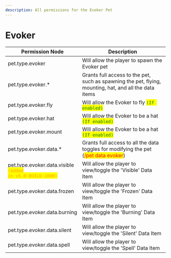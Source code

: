 ```yaml
---
description: All permissions for the Evoker Pet
---
```



# Evoker
| Permission Node | Description |
| - | - |
| pet.type.evoker | Will allow the player to spawn the Evoker pet |
| pet.type.evoker.* | Grants full access to the pet, such as spawning the pet, flying, mounting, hat, and all the data items |
| pet.type.evoker.fly | Will allow the Evoker to fly <mark style="color:green;">`(If enabled)`</mark> |
| pet.type.evoker.hat | Will allow the Evoker to be a hat <mark style="color:green;">`(If enabled)`</mark> |
| pet.type.evoker.mount | Will allow the Evoker to be a hat <mark style="color:green;">`(If enabled)`</mark> |
| pet.type.evoker.data.* | Grants full access to all the data toggles for modifying the pet (<mark style="color:red;">/pet data evoker</mark>) |
| pet.type.evoker.data.visible<br><mark style="color:orange;"><code>(Added in v5.0-BUILD-1000)</code></mark> | Will allow the player to view/toggle the 'Visible' Data Item |
| pet.type.evoker.data.frozen | Will allow the player to view/toggle the 'Frozen' Data Item |
| pet.type.evoker.data.burning | Will allow the player to view/toggle the 'Burning' Data Item |
| pet.type.evoker.data.silent | Will allow the player to view/toggle the 'Silent' Data Item |
| pet.type.evoker.data.spell | Will allow the player to view/toggle the 'Spell' Data Item |

